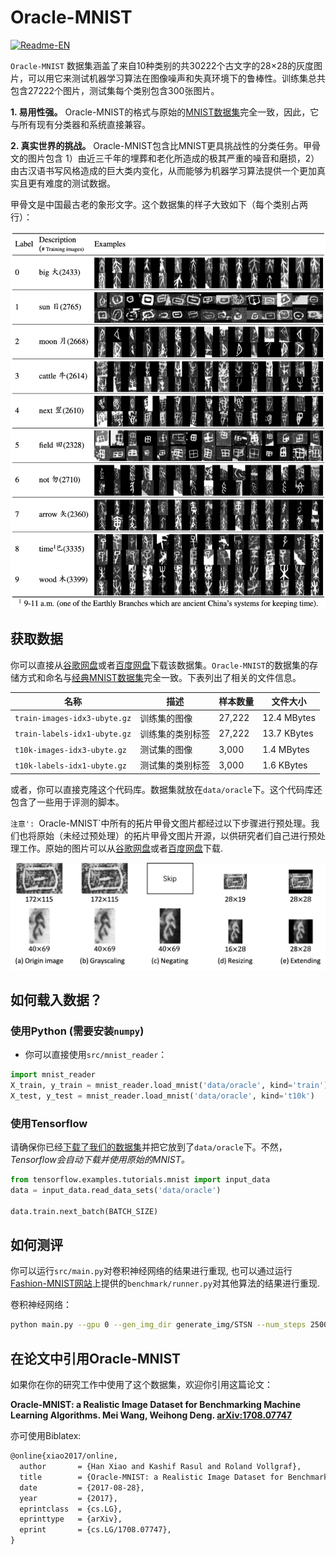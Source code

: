 # Oracle-MNIST

[![Readme-EN](https://img.shields.io/badge/README-English-green.svg)](README.md)

`Oracle-MNIST` 数据集涵盖了来自10种类别的共30222个古文字的28×28的灰度图片，可以用它来测试机器学习算法在图像噪声和失真环境下的鲁棒性。训练集总共包含27222个图片，测试集每个类别包含300张图片。

**1. 易用性强。** Oracle-MNIST的格式与原始的[MNIST数据集](http://yann.lecun.com/exdb/mnist/)完全一致，因此，它与所有现有分类器和系统直接兼容。

**2. 真实世界的挑战。** Oracle-MNIST包含比MNIST更具挑战性的分类任务。甲骨文的图片包含 1）由近三千年的埋葬和老化所造成的极其严重的噪音和磨损，2）由古汉语书写风格造成的巨大类内变化，从而能够为机器学习算法提供一个更加真实且更有难度的测试数据。

甲骨文是中国最古老的象形文字。这个数据集的样子大致如下（每个类别占两行）：

<div align=center>
<img src="https://raw.githubusercontent.com/wm-bupt/images/main/oracle-mnist.png" width="800">
</div>

## 获取数据

你可以直接从[谷歌网盘](http://fashion-mnist.s3-website.eu-central-1.amazonaws.com/train-images-idx3-ubyte.gz)或者[百度网盘](http://fashion-mnist.s3-website.eu-central-1.amazonaws.com/train-images-idx3-ubyte.gz)下载该数据集。`Oracle-MNIST`的数据集的存储方式和命名与[经典MNIST数据集](http://yann.lecun.com/exdb/mnist/)完全一致。下表列出了相关的文件信息。

| 名称  | 描述 | 样本数量 | 文件大小 |
| --- | --- |--- | --- |
| `train-images-idx3-ubyte.gz`  | 训练集的图像  | 27,222|12.4 MBytes |
| `train-labels-idx1-ubyte.gz`  | 训练集的类别标签  |27,222|13.7 KBytes |
| `t10k-images-idx3-ubyte.gz`  | 测试集的图像  | 3,000|1.4 MBytes |
| `t10k-labels-idx1-ubyte.gz`  | 测试集的类别标签  | 3,000| 1.6 KBytes |

或者，你可以直接克隆这个代码库。数据集就放在`data/oracle`下。这个代码库还包含了一些用于评测的脚本。

`注意': `Oracle-MNIST`中所有的拓片甲骨文图片都经过以下步骤进行预处理。我们也将原始（未经过预处理）的拓片甲骨文图片开源，以供研究者们自己进行预处理工作。原始的图片可以从[谷歌网盘](http://fashion-mnist.s3-website.eu-central-1.amazonaws.com/train-images-idx3-ubyte.gz)或者[百度网盘](http://fashion-mnist.s3-website.eu-central-1.amazonaws.com/train-images-idx3-ubyte.gz)下载.

<div align=center>
<img src="https://raw.githubusercontent.com/wm-bupt/images/main/convert.png" width="700">
</div>

## 如何载入数据？

### 使用Python (需要安装`numpy`)
- 你可以直接使用`src/mnist_reader`：
```python
import mnist_reader
X_train, y_train = mnist_reader.load_mnist('data/oracle', kind='train')
X_test, y_test = mnist_reader.load_mnist('data/oracle', kind='t10k')
```

### 使用Tensorflow
请确保你已经[下载了我们的数据集](#获取数据)并把它放到了`data/oracle`下。不然， *Tensorflow会自动下载并使用原始的MNIST。*

```python
from tensorflow.examples.tutorials.mnist import input_data
data = input_data.read_data_sets('data/oracle')

data.train.next_batch(BATCH_SIZE)
```

## 如何测评

你可以运行`src/main.py`对卷积神经网络的结果进行重现, 也可以通过运行[Fashion-MNIST网站](https://github.com/zalandoresearch/fashion-mnist/tree/master/benchmark)上提供的`benchmark/runner.py`对其他算法的结果进行重现.

卷积神经网络：
```bash
python main.py --gpu 0 --gen_img_dir generate_img/STSN --num_steps 250000 --batch_size 16
```

## 在论文中引用Oracle-MNIST
如果你在你的研究工作中使用了这个数据集，欢迎你引用这篇论文：

**Oracle-MNIST: a Realistic Image Dataset for Benchmarking Machine Learning Algorithms. Mei Wang, Weihong Deng. [arXiv:1708.07747](http://arxiv.org/abs/1708.07747)**

亦可使用Biblatex:
```latex
@online{xiao2017/online,
  author       = {Han Xiao and Kashif Rasul and Roland Vollgraf},
  title        = {Oracle-MNIST: a Realistic Image Dataset for Benchmarking Machine Learning Algorithms},
  date         = {2017-08-28},
  year         = {2017},
  eprintclass  = {cs.LG},
  eprinttype   = {arXiv},
  eprint       = {cs.LG/1708.07747},
}
```
